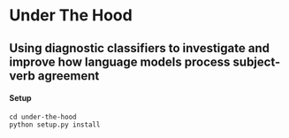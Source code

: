 # Under The Hood
## Using diagnostic classifiers to investigate and improve how language models process subject-verb agreement


#### Setup
```
cd under-the-hood
python setup.py install
```
